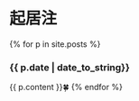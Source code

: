 起居注
=====

{% for p in site.posts %}

### {{ p.date | date_to_string}}

{{ p.content }}🍀
{% endfor %}
